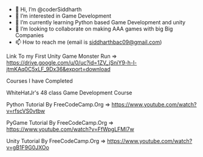 - 👋 Hi, I’m @coderSiddharth
- 👀 I’m interested in Game Development
- 🌱 I’m currently learning Python based Game Development and unity
- 💞️ I’m looking to collaborate on making AAA games with big Big Companies
- 📫 How to reach me  (email is siddharthbac09@gmail.com)

Link To my First Unity Game Monster Run => https://drive.google.com/u/0/uc?id=1ZV_jSniY9-h-l-jtmKAq0C5xLF_9Dx36&export=download

Courses I have Completed

 WhiteHatJr's 48 class Game Development Course
 
 Python Tutorial By FreeCodeCamp.Org => https://www.youtube.com/watch?v=rfscVS0vtbw

 PyGame Tutorial By FreeCodeCamp.Org => https://www.youtube.com/watch?v=FfWpgLFMI7w
 
 Unity Tutorial By FreeCodeCamp.Org => https://www.youtube.com/watch?v=gB1F9G0JXOo
 
 
